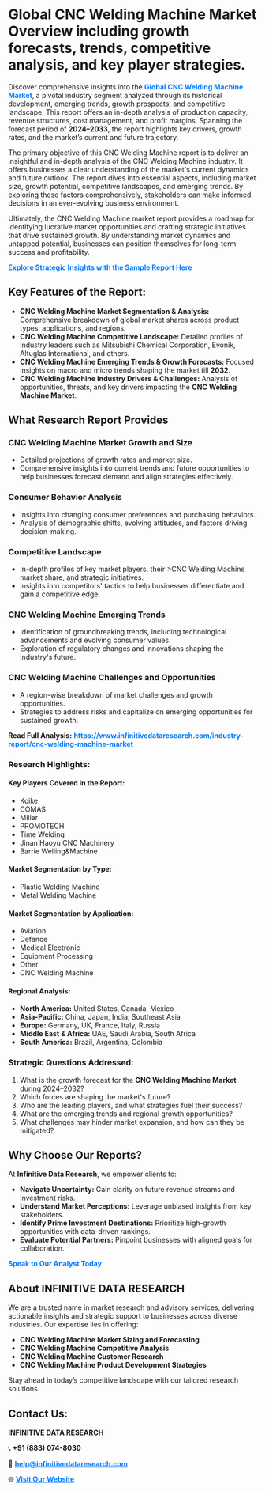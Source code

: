 <h1>Global CNC Welding Machine Market Overview including growth forecasts, trends, competitive analysis, and key player strategies.</h1>
<p>
Discover comprehensive insights into the 
<a href="https://www.infinitivedataresearch.com/industry-report/cnc-welding-machine-market" rel="dofollow" style="color: #007BFF; text-decoration: none;"><strong>Global CNC Welding Machine Market</strong></a>, a pivotal industry segment analyzed through its historical development, emerging trends, growth prospects, and competitive landscape. This report offers an in-depth analysis of production capacity, revenue structures, cost management, and profit margins. Spanning the forecast period of <strong>2024–2033</strong>, the report highlights key drivers, growth rates, and the market’s current and future trajectory.
</p>
<p>
The primary objective of this CNC Welding Machine report is to deliver an insightful and in-depth analysis of the CNC Welding Machine industry. It offers businesses a clear understanding of the market's current dynamics and future outlook. The report dives into essential aspects, including market size, growth potential, competitive landscapes, and emerging trends. By exploring these factors comprehensively, stakeholders can make informed decisions in an ever-evolving business environment.
</p>
<p>
Ultimately, the CNC Welding Machine market report provides a roadmap for identifying lucrative market opportunities and crafting strategic initiatives that drive sustained growth. By understanding market dynamics and untapped potential, businesses can position themselves for long-term success and profitability.
</p>
<p>
<a href="https://www.infinitivedataresearch.com/request-sample/reportId=112319" style="color: #007BFF; text-decoration: none;"><strong>Explore Strategic Insights with the Sample Report Here</strong></a>
</p>

<h2>Key Features of the Report:</h2>
<ul>
<li><strong>CNC Welding Machine Market Segmentation & Analysis:</strong> Comprehensive breakdown of global market shares across product types, applications, and regions.</li>
<li><strong>CNC Welding Machine Competitive Landscape:</strong> Detailed profiles of industry leaders such as Mitsubishi Chemical Corporation, Evonik, Altuglas International, and others.</li>
<li><strong>CNC Welding Machine Emerging Trends & Growth Forecasts:</strong> Focused insights on macro and micro trends shaping the market till <strong>2032</strong>.</li>
<li><strong>CNC Welding Machine Industry Drivers & Challenges:</strong> Analysis of opportunities, threats, and key drivers impacting the <strong>CNC Welding Machine Market</strong>.</li>
</ul>

<h2>What Research Report Provides</h2>
<h3>CNC Welding Machine Market Growth and Size</h3>
<ul>
<li>Detailed projections of growth rates and market size.</li>
<li>Comprehensive insights into current trends and future opportunities to help businesses forecast demand and align strategies effectively.</li>
</ul>

<h3>Consumer Behavior Analysis</h3>
<ul>
<li>Insights into changing consumer preferences and purchasing behaviors.</li>
<li>Analysis of demographic shifts, evolving attitudes, and factors driving decision-making.</li>
</ul>

<h3>Competitive Landscape</h3>
<ul>
<li>In-depth profiles of key market players, their >CNC Welding Machine market share, and strategic initiatives.</li>
<li>Insights into competitors' tactics to help businesses differentiate and gain a competitive edge.</li>
</ul>

<h3>CNC Welding Machine Emerging Trends</h3>
<ul>
<li>Identification of groundbreaking trends, including technological advancements and evolving consumer values.</li>
<li>Exploration of regulatory changes and innovations shaping the industry's future.</li>
</ul>

<h3>CNC Welding Machine Challenges and Opportunities</h3>
<ul>
<li>A region-wise breakdown of market challenges and growth opportunities.</li>
<li>Strategies to address risks and capitalize on emerging opportunities for sustained growth.</li>
</ul>
<p><strong>Read Full Analysis:</strong> <a href="https://www.infinitivedataresearch.com/industry-report/cnc-welding-machine-market" rel="dofollow" style="color: #007BFF; text-decoration: none;"><strong>https://www.infinitivedataresearch.com/industry-report/cnc-welding-machine-market</strong></a></p>
<h3>Research Highlights:</h3>
<h4>Key Players Covered in the Report:</h4>
<ul><li>Koike</li><li>COMAS</li><li>Miller</li><li>PROMOTECH</li><li>Time Welding</li><li>Jinan Haoyu CNC Machinery</li><li>Barrie Welling&amp;Machine</li></ul>
<h4>Market Segmentation by Type:</h4>
<ul><li>Plastic Welding Machine</li><li>Metal Welding Machine</li></ul>
<h4>Market Segmentation by Application:</h4>
<ul><li>Aviation</li><li>Defence</li><li>Medical Electronic</li><li>Equipment Processing</li><li>Other</li><li>CNC Welding Machine</li></ul>

<h4>Regional Analysis:</h4>
<ul>
<li><strong>North America:</strong> United States, Canada, Mexico</li>
<li><strong>Asia-Pacific:</strong> China, Japan, India, Southeast Asia</li>
<li><strong>Europe:</strong> Germany, UK, France, Italy, Russia</li>
<li><strong>Middle East & Africa:</strong> UAE, Saudi Arabia, South Africa</li>
<li><strong>South America:</strong> Brazil, Argentina, Colombia</li>
</ul>

<h3>Strategic Questions Addressed:</h3>
<ol>
<li>What is the growth forecast for the <strong>CNC Welding Machine Market</strong> during 2024–2032?</li>
<li>Which forces are shaping the market's future?</li>
<li>Who are the leading players, and what strategies fuel their success?</li>
<li>What are the emerging trends and regional growth opportunities?</li>
<li>What challenges may hinder market expansion, and how can they be mitigated?</li>
</ol>

<h2>Why Choose Our Reports?</h2>
<p>At <strong>Infinitive Data Research</strong>, we empower clients to:</p>
<ul>
<li><strong>Navigate Uncertainty:</strong> Gain clarity on future revenue streams and investment risks.</li>
<li><strong>Understand Market Perceptions:</strong> Leverage unbiased insights from key stakeholders.</li>
<li><strong>Identify Prime Investment Destinations:</strong> Prioritize high-growth opportunities with data-driven rankings.</li>
<li><strong>Evaluate Potential Partners:</strong> Pinpoint businesses with aligned goals for collaboration.</li>
</ul>
<p><a href="https://www.infinitivedataresearch.com/industry-report/cnc-welding-machine-market" rel="dofollow" style="color: #007BFF; text-decoration: none;"><strong>Speak to Our Analyst Today</strong></a></p>

<h2>About INFINITIVE DATA RESEARCH</h2>
<p>We are a trusted name in market research and advisory services, delivering actionable insights and strategic support to businesses across diverse industries. Our expertise lies in offering:</p>
<ul>
<li><strong>CNC Welding Machine Market Sizing and Forecasting</strong></li>
<li><strong>CNC Welding Machine Competitive Analysis</strong></li>
<li><strong>CNC Welding Machine Customer Research</strong></li>
<li><strong>CNC Welding Machine Product Development Strategies</strong></li>
</ul>
<p>Stay ahead in today’s competitive landscape with our tailored research solutions.</p>

<h2>Contact Us:</h2>
<p><strong>INFINITIVE DATA RESEARCH</strong></p>
<p>📞 <strong>+91 (883) 074-8030</strong></p>
<p>📧 <strong><a href="mailto:help@infinitivedataresearch.com" style="color: #007BFF;">help@infinitivedataresearch.com</a></strong></p>
<p>🌐 <strong><a href="https://www.infinitivedataresearch.com" rel="dofollow" style="color: #007BFF;">Visit Our Website</a></strong></p>